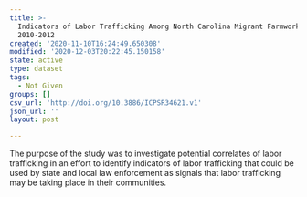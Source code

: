 ```yaml
---
title: >-
  Indicators of Labor Trafficking Among North Carolina Migrant Farmworkers,
  2010-2012
created: '2020-11-10T16:24:49.650308'
modified: '2020-12-03T20:22:45.150158'
state: active
type: dataset
tags:
  - Not Given
groups: []
csv_url: 'http://doi.org/10.3886/ICPSR34621.v1'
json_url: ''
layout: post

---
```

The purpose of the study was to investigate potential correlates of labor trafficking in an effort to identify indicators of labor trafficking that could be used by state and local law enforcement as signals that labor trafficking may be taking place in their communities.
